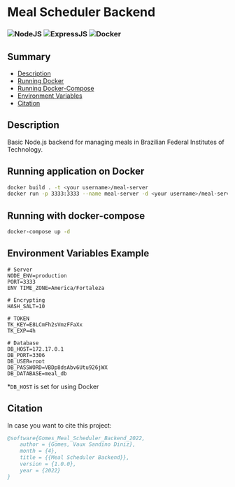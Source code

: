 # Meal Scheduler Backend

### ![NodeJS](https://img.shields.io/badge/Node.js-339933?style=for-the-badge&logo=nodedotjs&logoColor=white) ![ExpressJS](https://img.shields.io/badge/Express.js-000000?style=for-the-badge&logo=express&logoColor=white") ![Docker](https://img.shields.io/badge/docker-%230db7ed.svg?style=for-the-badge&logo=docker&logoColor=white)

## Summary

- [Description](#description)
- [Running Docker](#running-application-on-docker)
- [Running Docker-Compose](#running-with-docker-compose)
- [Environment Variables](#environment-variables)
- [Citation](#citation)

## Description

Basic Node.js backend for managing meals in Brazilian Federal Institutes of Technology.

## Running application on Docker

```sh
docker build . -t <your username>/meal-server
docker run -p 3333:3333 --name meal-server -d <your username>/meal-server
```

## Running with docker-compose

```sh
docker-compose up -d
```

## Environment Variables Example

```
# Server
NODE_ENV=production
PORT=3333
ENV TIME_ZONE=America/Fortaleza

# Encrypting
HASH_SALT=10

# TOKEN
TK_KEY=E8LCmFh2sVmzFFaXx
TK_EXP=4h

# Database
DB_HOST=172.17.0.1
DB_PORT=3306
DB_USER=root
DB_PASSWORD=VBDp8dsAbv6Utu926jWX
DB_DATABASE=meal_db
```

*`DB_HOST` is set for using Docker

## Citation

In case you want to cite this project:

```bibtex
@software{Gomes_Meal_Scheduler_Backend_2022,
    author = {Gomes, Vaux Sandino Diniz},
    month = {4},
    title = {{Meal Scheduler Backend}},
    version = {1.0.0},
    year = {2022}
}
```
